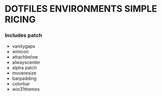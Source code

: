# DOTFILES ENVIRONMENTS SIMPLE RICING
### Includes patch
- vanitygaps
- winicon
- attachbelow
- alwayscenter
- alpha patch
- moveresize
- barpadding
- colorbar
- win31themes
